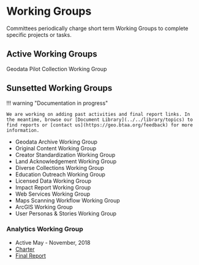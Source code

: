 # Working Groups

Committees periodically charge short term Working Groups to complete specific projects or tasks.


## Active Working Groups 

Geodata Pilot Collection Working Group


## Sunsetted Working Groups

!!! warning "Documentation in progress"

	We are working on adding past activities and final report links. In the meantime, browse our [Document Library](../../library/topics) to find reports or [contact us](https://geo.btaa.org/feedback) for more information.

* Geodata Archive Working Group
* Original Content Working Group
* Creator Standardization Working Group
* Land Acknowledgement Working Group
* Diverse Collections Working Group
* Education Outreach Working Group
* Licensed Data Working Group
* Impact Report Working Group
* Web Services Working Group
* Maps Scanning Workflow Working Group
* ArcGIS Working Group
* User Personas & Stories Working Group

### Analytics Working Group

* Active May - November, 2018
* [Charter](https://docs.google.com/document/d/1ktM4z6bqVeunAaP1EiA67oytOgXMeb55-8fPwHVwJNY/edit?usp=sharing)
* [Final Report](https://gin.btaa.org/library/analytics-working-group-report/)
